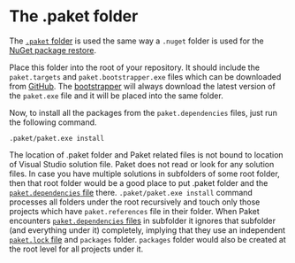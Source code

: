 # The .paket folder

The [`.paket` folder](https://github.com/fsprojects/Paket/tree/master/.paket) is used the same way a `.nuget` folder is used for the [NuGet package restore](http://docs.nuget.org/docs/workflows/using-nuget-without-committing-packages).

Place this folder into the root of your repository. It should include the `paket.targets` and `paket.bootstrapper.exe` files which can be downloaded from [GitHub](https://github.com/fsprojects/Paket/releases/latest). 
The [bootstrapper](http://fsprojects.github.io/Paket/bootstrapper.html) will always download the latest version of the `paket.exe` file and it will be placed into the same folder.

Now, to install all the packages from the `paket.dependencies` files, just run the following command.

	.paket/paket.exe install
	
The location of .paket folder and Paket related files is not bound to location of Visual Studio solution file. Paket does not read or look for any solution files.
In case you have multiple solutions in subfolders of some root folder, then that root folder would be a good place to put .paket folder and the [`paket.dependencies` file](dependencies-file.html) there. 
`.paket/paket.exe install` command processes all folders under the root recursively and touch only those projects which have `paket.references` file in their folder.
When Paket encounters [`paket.dependencies` files](dependencies-file.html) in subfolder it ignores that subfolder (and everything under it) completely, 
implying that they use an independent [`paket.lock` file](lock-file.html) and `packages` folder. 
`packages` folder would also be created at the root level for all projects under it.

